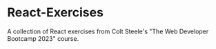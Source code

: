 # React-Exercises
A collection of React exercises from Colt Steele's "The Web Developer Bootcamp 2023" course.
